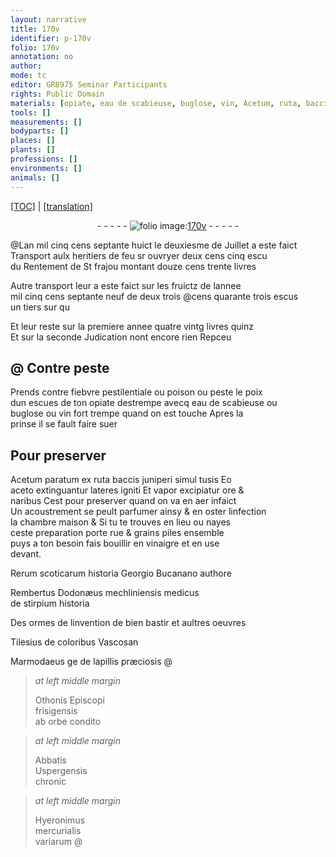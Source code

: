 ```yaml
---
layout: narrative
title: 170v
identifier: p-170v
folio: 170v
annotation: no
author:
mode: tc
editor: GR8975 Seminar Participants
rights: Public Domain
materials: [opiate, eau de scabieuse, buglose, vin, Acetum, ruta, baccis juniperi, aceto, lateres, rue, grains, vinaigre]
tools: []
measurements: []
bodyparts: []
places: []
plants: []
professions: []
environments: []
animals: []
---
```


<p><a href="{{ site.baseurl }}/diplomatic/">[TOC]</a> | <a href="{{ site.baseurl }}/texts/p-170v_tl/" target="_blank">[translation]</a></p><div class="folio" align="center">- - - - - <a href="http://gallica.bnf.fr/ark:/12148/btv1b10500001g/f346.item" target="_blank"><img src="https://cu-mkp.github.io/2017-workshop-edition/assets/photo-icon.png" alt="folio image: " style="display:inline-block; margin-bottom:-3px;"/>170v</a> - - - - - </div>  
  
 @Lan mil cinq cens septante huict le deuxiesme de Juillet a este faict<br/> Transport aulx heritiers de feu sr ouvryer <span class="del">deux cens cinq escu</span><br/> du Rentement de St frajou montant douze cens trente livres
 
Autre transport leur a este faict sur les fruictz de lannee<br/> mil cinq cens septante neuf de <span class="del">deux</span> <span class="add">trois</span> @cens quarante trois escus<br/> un tiers <span class="del">sur qu</span>
 
Et leur reste sur la premiere annee quatre vintg livres quinz<br/> Et sur la seconde Judication nont encore rien Repceu
 
 
  

## @ Contre peste

 
P<span class="exp">rends</span> contre fiebvre pestilentiale ou poison ou peste le poix<br/> dun escues de ton <span class="m">opiate</span> destrempe avecq <span class="m">eau de scabieuse</span> ou<br/> <span class="m">buglose</span> ou <span class="m">vin</span> fort trempe quand on est touche Apres la<br/> prinse il se fault faire suer
 
 
  

## Pour preserver

 
<span class="m">Acetum</span> paratum ex <span class="m">ruta</span> <span class="m">baccis juniperi</span> simul tusis Eo<br/> <span class="m">aceto</span> extinguantur <span class="m">lateres</span> igniti Et vapor excipiatur ore &<br/> naribus Cest pour preserver qua<span class="exp">n</span>d on va en aer infaict<br/> Un acoustrement se peult parfumer ainsy & <span class="add">en</span> oster linfection<br/> la chambre maison & Si tu te trouves en lieu ou nayes<br/> ceste preparation porte <span class="m">rue</span> & <span class="m">grains</span> piles ensemble<br/> puys a ton besoin fais bouillir en <span class="m">vinaigre</span> et en use<br/> devant.
 
Reru<span class="exp">m</span> scoticarum historia Georgio Bucanano auth<span class="exp">ore</span>
 
Rembertus Dodonæus mechliniensis medicus<br/> de stirpium historia
 
Des ormes de linvention de bien bastir et aultres oeuvres
 
Tilesius de coloribus Vascosan
 
Marmodaeus <span class="del">ge</span> de lapillis præciosis
@ 
> *at left middle margin*
> 
> 
> Othonis Epi<span class="exp">scopi</span><br/> frisigensis<br/> ab orbe condito
 
> *at left middle margin*
> 
> 
> Abbatis<br/> Uspergensis<br/> chronic
 
> *at left middle margin*
> 
> 
> Hyeronimus<br/> mercurialis<br/> variarum
@ 
